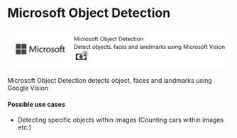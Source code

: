# Microsoft Object Detection

![](../assets/56.png)

Microsoft Object Detection detects object, faces and landmarks using Google Vision

#### Possible use cases

* Detecting specific objects within images \(Counting cars within images etc.\)

